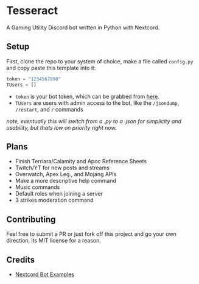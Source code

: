 # Tesseract

A Gaming Utility Discord bot written in Python with Nextcord.

## Setup

First, clone the repo to your system of choice, make a file called `config.py` <!--`config.json`--> and copy paste this template into it:

```python
token = "1234567890"
TUsers = []
```

<!--
```json
{
    "global": [
        "token": "ADD TOKEN HERE"
        "trustedusers": [user id, another user id, maximum is set to 10 due to for loops getting slow past that]
        "apikeys": [Mojang API key, Twitch API key, more added later]
    ]
    "server id":[
        "defaultroles": [role id, another role id, can have infinite ids here]
    ]
}
```

this is a draft of the .json file
keep this here until it is useful
-->

- `token` is your bot token, which can be grabbed from [here](https://discord.com/developers/applications).
- `TUsers` are users with admin access to the bot, like the `/jsondump`, `/restart`, and `/` commands

*note, eventually this will switch from a .py to a .json for simplicity and usability, but thats low on priority right now.*

## Plans

- Finish Terriara/Calamity and Apoc Reference Sheets
- Twitch/YT for new posts and streams
- Overwatch, Apex Leg., and Mojang APIs
- Make a more descriptive help command
- Music commands
- Default roles when joining a server
- 3 strikes moderation command

## Contributing

Feel free to submit a PR or just fork off this project and go your own direction, its MIT license for a reason.

## Credits

- [Nextcord Bot Examples](https://github.com/nextcord/nextcord/tree/master/examples)
